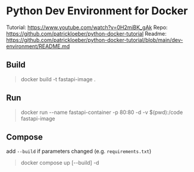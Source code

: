 # Python Dev Environment for Docker

Tutorial: <https://www.youtube.com/watch?v=0H2miBK_gAk>
Repo: <https://github.com/patrickloeber/python-docker-tutorial>
Readme: <https://github.com/patrickloeber/python-docker-tutorial/blob/main/dev-environment/README.md>

## Build

> docker build -t fastapi-image .

## Run

> docker run --name fastapi-container -p 80:80 -d -v $(pwd):/code fastapi-image

## Compose

add `--build` if parameters changed (e.g. `requirements.txt`)

> docker compose up [--build] -d
